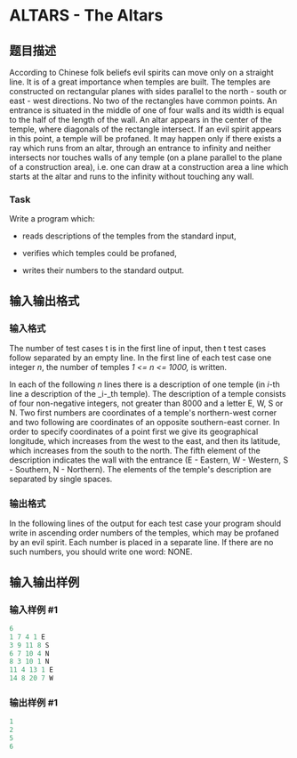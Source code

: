 # ALTARS - The Altars

## 题目描述

 According to Chinese folk beliefs evil spirits can move only on a straight line. It is of a great importance when temples are built. The temples are constructed on rectangular planes with sides parallel to the north - south or east - west directions. No two of the rectangles have common points. An entrance is situated in the middle of one of four walls and its width is equal to the half of the length of the wall. An altar appears in the center of the temple, where diagonals of the rectangle intersect. If an evil spirit appears in this point, a temple will be profaned. It may happen only if there exists a ray which runs from an altar, through an entrance to infinity and neither intersects nor touches walls of any temple (on a plane parallel to the plane of a construction area), i.e. one can draw at a construction area a line which starts at the altar and runs to the infinity without touching any wall.

### Task

Write a program which:

- reads descriptions of the temples from the standard input,

- verifies which temples could be profaned,

- writes their numbers to the standard output.

## 输入输出格式

### 输入格式

 The number of test cases t is in the first line of input, then t test cases follow separated by an empty line. In the first line of each test case one integer _n_, the number of temples _1 <= n <= 1000,_ is written.

In each of the following _n_ lines there is a description of one temple (in _i_-th line a description of the _i-_th temple). The description of a temple consists of four non-negative integers, not greater than 8000 and a letter E, W, S or N. Two first numbers are coordinates of a temple's northern-west corner and two following are coordinates of an opposite southern-east corner. In order to specify coordinates of a point first we give its geographical longitude, which increases from the west to the east, and then its latitude, which increases from the south to the north. The fifth element of the description indicates the wall with the entrance (E - Eastern, W - Western, S - Southern, N - Northern). The elements of the temple's description are separated by single spaces.

### 输出格式

In the following lines of the output for each test case your program should write in ascending order numbers of the temples, which may be profaned by an evil spirit. Each number is placed in a separate line. If there are no such numbers, you should write one word: NONE.

## 输入输出样例

### 输入样例 #1

```cpp
6
1 7 4 1 E
3 9 11 8 S
6 7 10 4 N
8 3 10 1 N
11 4 13 1 E
14 8 20 7 W
```


### 输出样例 #1

```cpp
1
2
5
6
```


